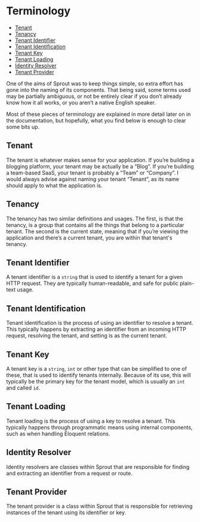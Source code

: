 # Terminology

- [Tenant][1]
- [Tenancy][2]
- [Tenant Identifier][3]
- [Tenant Identification][4]
- [Tenant Key][5]
- [Tenant Loading][6]
- [Identity Resolver][7]
- [Tenant Provider][8]

One of the aims of Sprout was to keep things simple, so extra effort has gone into the naming of its components. That being said, some terms used may be partially ambiguous, or not be entirely clear if you don’t already know how it all works, or you aren’t a native English speaker. 

Most of these pieces of terminology are explained in more detail later on in the documentation, but hopefully, what you find below is enough to clear some bits up.

## Tenant
The tenant is whatever makes sense for your application. If you’re building a blogging platform, your tenant may be actually be a “Blog”. If you’re building a team-based SaaS, your tenant is probably a “Team” or “Company”. I would always advise against naming your tenant “Tenant”, as its name should apply to what the application is.

## Tenancy
The tenancy has two similar definitions and usages. The first, is that the tenancy, is a group that contains all the things that belong to a particular tenant. The second is the current state, meaning that if you’re viewing the application and there’s a current tenant, you are within that tenant's tenancy.

## Tenant Identifier
A tenant identifier is a `string` that is used to identify a tenant for a given HTTP request. They are typically human-readable, and safe for public plain-text usage.

## Tenant Identification
Tenant identification is the process of using an identifier to resolve a tenant. This typically happens by extracting an identifier from an incoming HTTP request, resolving the tenant, and setting is as the current tenant.

## Tenant Key
A tenant key is a `string`, `int` or other type that can be simplified to one of these, that is used to identify tenants internally. Because of its use, this will typically be the primary key for the tenant model, which is usually an `int` and called `id`.

## Tenant Loading
Tenant loading is the process of using a key to resolve a tenant. This typically happens through programmatic means using internal components, such as when handling Eloquent relations.

## Identity Resolver
Identity resolvers are classes within Sprout that are responsible for finding and extracting an identifier from a request or route.

## Tenant Provider
The tenant provider is a class within Sprout that is responsible for retrieving instances of the tenant using its identifier or key.

[1]:	#tenant
[2]:	#tenancy
[3]:	#tenant-identifier
[4]:	#tenant-identification
[5]:	#tenant-key
[6]:	#tenant-loading
[7]:	#identity-resolver
[8]:	#tenant-provider